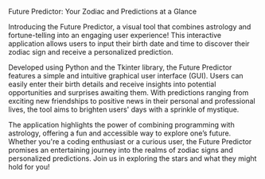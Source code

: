 Future Predictor: Your Zodiac and Predictions at a Glance

Introducing the Future Predictor, a visual tool that combines astrology and fortune-telling into an engaging user experience! This interactive application allows users to input their birth date and time to discover their zodiac sign and receive a personalized prediction. 

Developed using Python and the Tkinter library, the Future Predictor features a simple and intuitive graphical user interface (GUI). Users can easily enter their birth details and receive insights into potential opportunities and surprises awaiting them. With predictions ranging from exciting new friendships to positive news in their personal and professional lives, the tool aims to brighten users' days with a sprinkle of mystique.

The application highlights the power of combining programming with astrology, offering a fun and accessible way to explore one’s future. Whether you're a coding enthusiast or a curious user, the Future Predictor promises an entertaining journey into the realms of zodiac signs and personalized predictions. Join us in exploring the stars and what they might hold for you!
